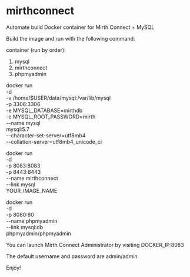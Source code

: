 # mirthconnect
Automate build Docker container for Mirth Connect + MySQL

Build the image and run with the following command:

container (run by order):
1. mysql
2. mirthconnect
3. phpmyadmin


docker run \
-d \
-v /home/$USER/data/mysql:/var/lib/mysql \
-p 3306:3306 \
-e MYSQL_DATABASE=mirthdb \
-e MYSQL_ROOT_PASSWORD=mirth \
--name mysql \
mysql:5.7 \
--character-set-server=utf8mb4 \
--collation-server=utf8mb4_unicode_ci


docker run \
-d \
-p 8083:8083 \
-p 8443:8443 \
--name mirthconnect \
--link mysql \
YOUR_IMAGE_NAME


docker run \
-d \
-p 8080:80 \
--name phpmyadmin \
--link mysql:db \
phpmyadmin/phpmyadmin

You can launch Mirth Connect Administrator by visiting DOCKER_IP:8083

The default username and password are admin/admin

Enjoy!
